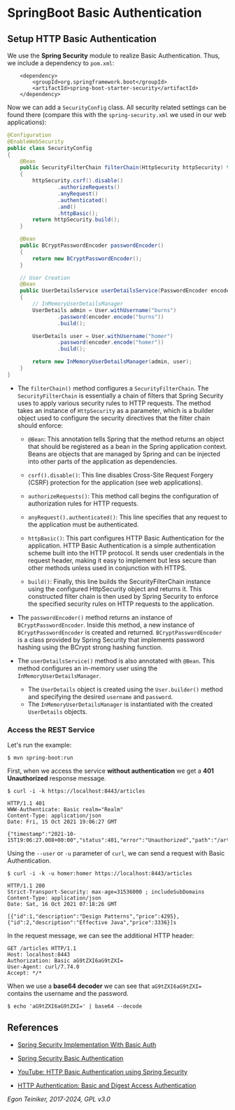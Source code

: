 # SpringBoot Basic Authentication

## Setup HTTP Basic Authentication

We use the **Spring Security** module to realize Basic Authentication.
Thus, we include a dependency to `pom.xml`:

```
    <dependency>
        <groupId>org.springframework.boot</groupId>
        <artifactId>spring-boot-starter-security</artifactId>
    </dependency>
```

Now we can add a `SecurityConfig` class. All security related settings can be found there
(compare this with the `spring-security.xml` we used in our web applications):

```Java 
@Configuration
@EnableWebSecurity
public class SecurityConfig
{
    @Bean
    public SecurityFilterChain filterChain(HttpSecurity httpSecurity) throws Exception
    {
        httpSecurity.csrf().disable()
                .authorizeRequests()
                .anyRequest()
                .authenticated()
                .and()
                .httpBasic();
        return httpSecurity.build();
    }

    @Bean
    public BCryptPasswordEncoder passwordEncoder()
    {
        return new BCryptPasswordEncoder();
    }

    // User Creation
    @Bean
    public UserDetailsService userDetailsService(PasswordEncoder encoder)
    {
        // InMemoryUserDetailsManager
        UserDetails admin = User.withUsername("burns")
                .password(encoder.encode("burns"))
                .build();

        UserDetails user = User.withUsername("homer")
                .password(encoder.encode("homer"))
                .build();

        return new InMemoryUserDetailsManager(admin, user);
    }
}
```

* The `filterChain()` method configures a `SecurityFilterChain`. The `SecurityFilterChain` is 
    essentially a chain of filters that Spring Security uses to apply various security 
    rules to HTTP requests. The method takes an instance of `HttpSecurity` as a parameter, 
    which is a builder object used to configure the security directives that the filter 
    chain should enforce:
    * `@Bean`: This annotation tells Spring that the method returns an object that 
        should be registered as a bean in the Spring application context. 
        Beans are objects that are managed by Spring and can be injected into 
        other parts of the application as dependencies.

    * `csrf().disable()`: This line disables Cross-Site Request Forgery (CSRF) 
      protection for the application (see web applications). 

    * `authorizeRequests()`: This method call begins the configuration of authorization 
      rules for HTTP requests.

    * `anyRequest().authenticated()`: This line specifies that any request to the 
      application must be authenticated. 

    * `httpBasic()`: This part configures HTTP Basic Authentication for the application. 
      HTTP Basic Authentication is a simple authentication scheme built into the HTTP 
      protocol. It sends user credentials in the request header, making it easy to 
      implement but less secure than other methods unless used in conjunction with HTTPS. 

    * `build()`: Finally, this line builds the SecurityFilterChain instance using the 
      configured HttpSecurity object and returns it. This constructed filter chain is 
      then used by Spring Security to enforce the specified security rules on HTTP requests 
      to the application.

* The `passwordEncoder()` method returns an instance of `BCryptPasswordEncoder`.
  Inside this method, a new instance of `BCryptPasswordEncoder` is created and returned.
  `BCryptPasswordEncoder` is a class provided by Spring Security that implements password
  hashing using the BCrypt strong hashing function.

* The `userDetailsService()` method  is also annotated with `@Bean`. 
  This method configures an in-memory user using the `InMemoryUserDetailsManager`.
  * The `UserDetails` object is created using the `User.builder()` method and 
  specifying the desired `username` and `password`.
  * The `InMemoryUserDetailsManager` is instantiated with the created `UserDetails` objects.


### Access the REST Service

Let's run the example:
```
$ mvn spring-boot:run
```

First, when we access the service **without authentication** we get a **401 Unauthorized** response message.
```
$ curl -i -k https://localhost:8443/articles

HTTP/1.1 401 
WWW-Authenticate: Basic realm="Realm"
Content-Type: application/json
Date: Fri, 15 Oct 2021 19:06:27 GMT

{"timestamp":"2021-10-15T19:06:27.008+00:00","status":401,"error":"Unauthorized","path":"/articles"}
```

Using the `--user` or `-u` parameter of `curl`, we can send a request with Basic Authentication.

```
$ curl -i -k -u homer:homer https://localhost:8443/articles

HTTP/1.1 200 
Strict-Transport-Security: max-age=31536000 ; includeSubDomains
Content-Type: application/json
Date: Sat, 16 Oct 2021 07:18:26 GMT

[{"id":1,"description":"Design Patterns","price":4295},{"id":2,"description":"Effective Java","price":3336}]s
```

In the request message, we can see the additional HTTP header:

```
GET /articles HTTP/1.1
Host: localhost:8443
Authorization: Basic aG9tZXI6aG9tZXI=
User-Agent: curl/7.74.0
Accept: */*
```

When we use a **base64 decoder** we can see that `aG9tZXI6aG9tZXI=` contains the username and the password. 

```
$ echo 'aG9tZXI6aG9tZXI=' | base64 --decode
```


## References

* [Spring Security Implementation With Basic Auth](https://medium.com/@aamir.zaidi5/spring-security-implementation-805520a297d5)

* [Spring Security Basic Authentication](https://www.baeldung.com/spring-security-basic-authentication)
* [YouTube: HTTP Basic Authentication using Spring Security](https://youtu.be/hF-iMHpl970)

* [HTTP Authentication: Basic and Digest Access Authentication](https://www.ietf.org/rfc/rfc2617.txt)

*Egon Teiniker, 2017-2024, GPL v3.0*
